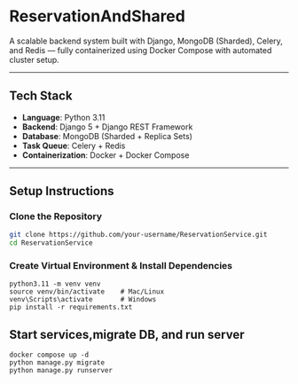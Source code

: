 # ReservationAndShared

A scalable backend system built with Django, MongoDB (Sharded), Celery, and Redis — fully containerized using Docker Compose with automated cluster setup.

---

## Tech Stack

- **Language**: Python 3.11  
- **Backend**: Django 5 + Django REST Framework  
- **Database**: MongoDB (Sharded + Replica Sets)  
- **Task Queue**: Celery + Redis  
- **Containerization**: Docker + Docker Compose  

---

## Setup Instructions

### Clone the Repository
```bash
git clone https://github.com/your-username/ReservationService.git
cd ReservationService

```

### Create Virtual Environment & Install Dependencies
    python3.11 -m venv venv
    source venv/bin/activate    # Mac/Linux
    venv\Scripts\activate       # Windows
    pip install -r requirements.txt



## Start services,migrate DB, and run server

    docker compose up -d
    python manage.py migrate
    python manage.py runserver
